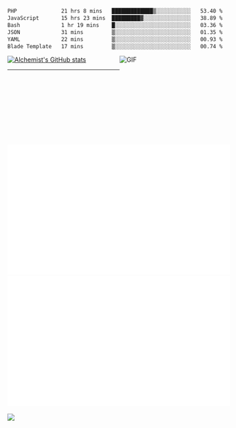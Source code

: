 <!--START_SECTION:waka-->

```text
PHP              21 hrs 8 mins   █████████████▒░░░░░░░░░░░   53.40 %
JavaScript       15 hrs 23 mins  █████████▓░░░░░░░░░░░░░░░   38.89 %
Bash             1 hr 19 mins    █░░░░░░░░░░░░░░░░░░░░░░░░   03.36 %
JSON             31 mins         ▒░░░░░░░░░░░░░░░░░░░░░░░░   01.35 %
YAML             22 mins         ▒░░░░░░░░░░░░░░░░░░░░░░░░   00.93 %
Blade Template   17 mins         ▒░░░░░░░░░░░░░░░░░░░░░░░░   00.74 %
```

<!--END_SECTION:waka-->

[![Alchemist's GitHub stats](https://github-readme-stats.vercel.app/api?username=DrMaxis&show_icons=true&theme=outrun&count_private=true)](#)
<img align="right" alt="GIF" src="https://user-images.githubusercontent.com/5355808/139111924-210cc6fa-9fb1-4dac-929d-6324a5836a92.gif" width="250" height="200" />
<hr />

![](https://raw.githubusercontent.com/DrMaxis/github-stats-transparent/output/generated/overview.svg)
![](https://raw.githubusercontent.com/DrMaxis/github-stats-transparent/output/generated/languages.svg)

 
<a href="https://count.getloli.com/"><img src="https://count.getloli.com/get/@:maxis-the-alchemist?theme=rule34"></a>
<!-- https://count.getloli.com/get/@alchemist?theme=rule34 -->
<br>
